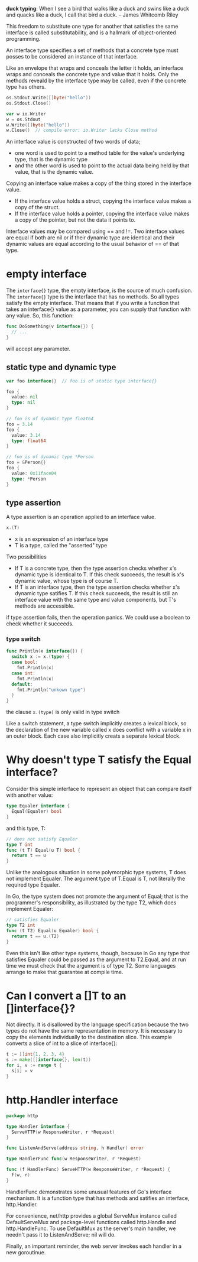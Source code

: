 **duck typing**: When I see a bird that walks like a duck and swins like a duck and quacks like a duck, I call that bird a duck. – James Whitcomb Riley

This freedom to substitute one type for another that satisfies the same interface is called substitutability, and is a hallmark of object-oriented programming.

An interface type specifies a set of methods that a concrete type must posses to be considered an instance of that interface.

Like an envelope that wraps and conceals the letter it holds, an interface wraps and conceals the concrete type and value that it holds.
Only the methods reveald by the interface type may be called, even if the concrete type has others.
```go
os.Stdout.Write([]byte("hello"))
os.Stdout.Close()

var w io.Writer
w = os.Stdout
w.Write([]byte("hello"))
w.Close()  // compile error: io.Writer lacks Close method
```

An interface value is constructed of two words of data;

- one word is used to point to a method table for the value's underlying type, that is the dynamic type
- and the other word is used to point to the actual data being held by that value, that is the dynamic value.

Copying an interface value makes a copy of the thing stored in the interface value.

- If the interface value holds a struct, copying the interface value makes a copy of the struct.
- If the interface value holds a pointer, copying the interface value makes a copy of the pointer, but not the data it points to.

Interface values may be compared using == and !=.
Two interface values are equal if both are nil or if their dynamic type are identical and their dynamic values are equal according to the usual behavior of == of that type.

# empty interface
The `interface{}` type, the empty interface, is the source of much confusion. The `interface{}` type is the interface that has no methods.
So all types satisfy the empty interface.
That means that if you write a function that takes an interface{} value as a parameter, you can supply that function with any value. So, this function:
```go
func DoSomething(v interface{}) {
  // ...
}
```
will accept any parameter.

## static type and dynamic type
```go
var foo interface{}  // foo is of static type interface{}

foo {
  value: nil
  type: nil
}

// foo is of dynamic type float64
foo = 3.14
foo {
  value: 3.14
  type: float64
}

// foo is of dynamic type *Person
foo = &Person{}
foo {
  value: 0x11face04
  type: *Person
}
```

## type assertion
A type assertion is an operation applied to an interface value.
```go
x.(T)
```
- x is an expression of an interface type
- T is a type, called the "asserted" type

Two possibilities

- If T is a concrete type, then the type assertion checks whether x's dynamic type is identical to T. If this check succeeds, the result is x's dynamic value, whose type is of course T.
- If T is an interface type, then the type assertion checks whether x's dynamic type satifies T. If this check succeeds, the result is still an interface value with the same type and value components, but T's methods are accessible.

if type assertion fails, then the operation panics. We could use a boolean to check whether it succeeds.

### type switch
```go
func Println(x interface{}) {
  switch x := x.(type) {
  case bool:
    fmt.Println(x)
  case int:
    fmt.Println(x)
  default:
    fmt.Println("unkown type")
  }
}
```
the clause `x.(type)` is only valid in type switch

Like a switch statement, a type switch implicitly creates a lexical block, so the declaration of the new variable called x does conflict with a variable x in an outer block.
Each case also implicitly creats a separate lexical block.

# Why doesn't type T satisfy the Equal interface?
Consider this simple interface to represent an object that can compare itself with another value:
```go
type Equaler interface {
  Equal(Equaler) bool
}
```
and this type, T:
```go
// does not satisfy Equaler
type T int
func (t T) Equal(u T) bool {
  return t == u
}
```
Unlike the analogous situation in some polymorphic type systems, T does not implement Equaler.
The argument type of T.Equal is T, not literally the required type Equaler.

In Go, the type system does not promote the argument of Equal; that is the programmer's responsibility, as illustrated by the type T2, which does implement Equaler:
```go
// satisfies Equaler
type T2 int
func (t T2) Equal(u Equaler) bool {
  return t == u.(T2)
}
```
Even this isn't like other type systems, though, because in Go any type that satisfies Equaler could be passed as the argument to T2.Equal, and at run time we must check that the argument is of type T2.
Some languages arrange to make that guarantee at compile time.

# Can I convert a []T to an []interface{}?
Not directly. It is disallowed by the language specification because the two types do not have the same representation in memory.
It is necessary to copy the elements individually to the destination slice. This example converts a slice of int to a slice of interface{}:
```go
t := []int{1, 2, 3, 4}
s := make([]interface{}, len(t))
for i, v := range t {
  s[i] = v
}
```

# http.Handler interface
```go
package http

type Handler interface {
  ServeHTTP(w ResponseWriter, r *Request)
}

func ListenAndServe(address string, h Handler) error

type HandlerFunc func(w ResponseWriter, r *Request)

func (f HandlerFunc) ServeHTTP(w ResponseWriter, r *Request) {
  f(w, r)
}
```
HandlerFunc demonstrates some unusual features of Go's interface mechanism.
It is a function type that has methods and satifies an interface, http.Handler.

For convenience, net/http provides a global ServeMux instance called DefaultServeMux and package-level functions called http.Handle and http.HandleFunc.
To use DefaultMux as the server's main handler, we needn't pass it to ListenAndServe; nil will do.

Finally, an important reminder, the web server invokes each handler in a new goroutinue.

